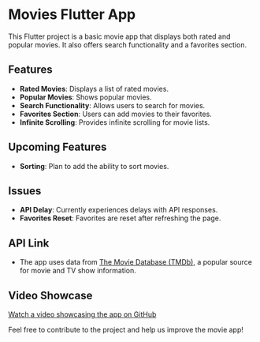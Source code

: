 # Movies Flutter App

This Flutter project is a basic movie app that displays both rated and popular movies. It also offers search functionality and a favorites section.

## Features
- **Rated Movies**: Displays a list of rated movies.
- **Popular Movies**: Shows popular movies.
- **Search Functionality**: Allows users to search for movies.
- **Favorites Section**: Users can add movies to their favorites.
- **Infinite Scrolling**: Provides infinite scrolling for movie lists.

## Upcoming Features
- **Sorting**: Plan to add the ability to sort movies.

## Issues
- **API Delay**: Currently experiences delays with API responses.
- **Favorites Reset**: Favorites are reset after refreshing the page.

## API Link
- The app uses data from [The Movie Database (TMDb)](https://www.themoviedb.org/), a popular source for movie and TV show information.

## Video Showcase
[Watch a video showcasing the app on GitHub](https://github.com/red-malone/movie-app/assets/96327578/b83e2d85-bb1e-4694-88a2-a78da8306954)

Feel free to contribute to the project and help us improve the movie app!

